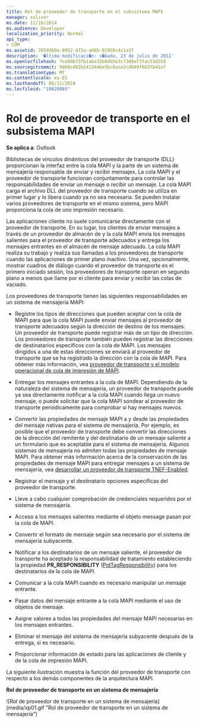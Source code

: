 ```yaml
---
title: Rol de proveedor de transporte en el subsistema MAPI
manager: soliver
ms.date: 11/16/2014
ms.audience: Developer
localization_priority: Normal
api_type:
- COM
ms.assetid: 7659369a-0952-4f5a-a86b-91958c4c1a3f
description: '�ltima modificaci�n: s�bado, 23 de julio de 2011'
ms.openlocfilehash: 7ea60b73fb1abe32b6db5e3c73d6ef3fac53d35d
ms.sourcegitcommit: 9d60cd82b5413446e5bc8ace2cd689f683fb41a7
ms.translationtype: MT
ms.contentlocale: es-ES
ms.lasthandoff: 06/11/2018
ms.locfileid: "19820885"
---
```

# <a name="transport-provider-role-in-the-mapi-subsystem"></a>Rol de proveedor de transporte en el subsistema MAPI
  
**Se aplica a**: Outlook 
  
Bibliotecas de vínculos dinámicos del proveedor de transporte (DLL) proporcionan la interfaz entre la cola MAPI y la parte de un sistema de mensajería responsable de enviar y recibir mensajes. La cola MAPI y el proveedor de transporte funcionan conjuntamente para controlar las responsabilidades de enviar un mensaje o recibir un mensaje. La cola MAPI carga el archivo DLL del proveedor de transporte cuando se utiliza en primer lugar y lo libera cuando ya no sea necesaria. Se pueden instalar varios proveedores de transporte en el mismo sistema, pero MAPI proporciona la cola de uno impresión necesario.
  
Las aplicaciones cliente no suele comunicarse directamente con el proveedor de transporte. En su lugar, los clientes de enviar mensajes a través de un proveedor de almacén de y la cola MAPI envía los mensajes salientes para el proveedor de transporte adecuados y entrega los mensajes entrantes en el almacén de mensaje adecuado. La cola MAPI realiza su trabajo y realiza sus llamadas a los proveedores de transporte cuando las aplicaciones de primer plano inactivo. Una vez, opcionalmente, mostrar cuadros de diálogo cuando el proveedor de transporte es el primero iniciado sesión, los proveedores de transporte operan en segundo plano a menos que llame por el cliente para enviar y recibir las colas de vaciado. 
  
Los proveedores de transporte tienen las siguientes responsabilidades en un sistema de mensajería MAPI:
  
- Registre los tipos de direcciones que pueden aceptar con la cola de MAPI para que la cola MAPI puede enviar mensajes al proveedor de transporte adecuados según la dirección de destino de los mensajes. Un proveedor de transporte puede registrar más de un tipo de dirección. Los proveedores de transporte también pueden registrar las direcciones de destinatarios específicos con la cola de MAPI. Los mensajes dirigidos a una de estas direcciones se enviará al proveedor de transporte que se ha registrado la dirección con la cola de MAPI. Para obtener más información, vea [proveedor de transporte y el modelo operacional de cola de impresión de MAPI](transport-provider-and-mapi-spooler-operational-model.md).
    
- Entregar los mensajes entrantes a la cola de MAPI. Dependiendo de la naturaleza del sistema de mensajería, un proveedor de transporte puede ya sea directamente notificar a la cola MAPI cuando llega un nuevo mensaje, o puede solicitar que la cola MAPI sondear al proveedor de transporte periódicamente para comprobar si hay mensajes nuevos.
    
- Convertir las propiedades de mensaje MAPI a y desde las propiedades del mensaje nativas para el sistema de mensajería. Por ejemplo, es posible que el proveedor de transporte debe convertir las direcciones de la dirección del remitente y del destinatario de un mensaje saliente a un formulario que es aceptable para el sistema de mensajería. Algunos sistemas de mensajería no admiten todas las propiedades de mensaje MAPI. Para obtener más información acerca de la conservación de las propiedades de mensaje MAPI para entregar mensajes a un sistema de mensajería, vea [desarrollar un proveedor de transporte TNEF-Enabled](developing-a-tnef-enabled-transport-provider.md).
    
- Registrar el mensaje y el destinatario opciones específicas del proveedor de transporte.
    
- Lleve a cabo cualquier comprobación de credenciales requeridos por el sistema de mensajería.
    
- Acceso a los mensajes salientes mediante el objeto message pasan por la cola de MAPI.
    
- Convertir el formato de mensaje según sea necesario por el sistema de mensajería subyacente.
    
- Notificar a los destinatarios de un mensaje saliente, el proveedor de transporte ha aceptado la responsabilidad de tratamiento estableciendo la propiedad **PR_RESPONSIBILITY** ([PidTagResponsibility](pidtagresponsibility-canonical-property.md)) para los destinatarios de la cola de MAPI.
    
- Comunicar a la cola MAPI cuando es necesario manipular un mensaje entrante.
    
- Pasar datos del mensaje entrante a la cola MAPI mediante el uso de objetos de mensaje.
    
- Asigne valores a todas las propiedades del mensaje MAPI necesarias en los mensajes entrantes.
    
- Eliminar el mensaje del sistema de mensajería subyacente después de la entrega, si es necesario.
    
- Proporcionar información de estado para las aplicaciones de cliente y de la cola de impresión MAPI.
    
La siguiente ilustración muestra la función del proveedor de transporte con respecto a los demás componentes de la arquitectura MAPI.
  
**Rol de proveedor de transporte en un sistema de mensajería**
  
![Rol de proveedor de transporte en un sistema de mensajería] (media/xp01.gif "Rol de proveedor de transporte en un sistema de mensajería")
  

